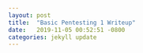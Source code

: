 ```yaml
---
layout: post
title:  "Basic Pentesting 1 Writeup"
date:   2019-11-05 00:52:51 -0800
categories: jekyll update
---
```


